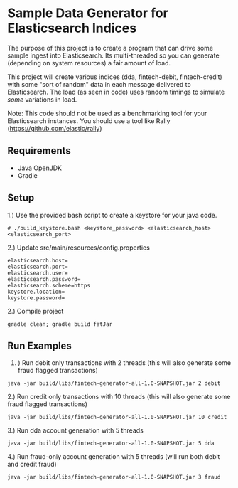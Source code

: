 # Sample Data Generator for Elasticsearch Indices
The purpose of this project is to create a program that can drive some sample ingest into Elasticsearch.
Its multi-threaded so you can generate (depending on system resources) a fair amount of load.

This project will create various indices (dda, fintech-debit, fintech-credit) with some "sort of random" data in each message delivered to Elasticsearch.  The load (as seen in code) uses random timings to simulate _some_ variations in load.

Note: This code should not be used as a benchmarking tool for your Elasticsearch instances. You should use a tool like Rally (https://github.com/elastic/rally)

## Requirements
* Java OpenJDK
* Gradle

## Setup 
1.) Use the provided bash script to create a keystore for your java code.  
```
# ./build_keystore.bash <keystore_password> <elasticsearch_host> <elasticsearch_port>
```
2.) Update src/main/resources/config.properties
```
elasticsearch.host=
elasticsearch.port=
elasticsearch.user=
elasticsearch.password=
elasticsearch.scheme=https
keystore.location=
keystore.password=
```
2.) Compile project
```
gradle clean; gradle build fatJar
```

## Run Examples
1. ) Run debit only transactions with 2 threads (this will also generate some fraud flagged transactions)
```
java -jar build/libs/fintech-generator-all-1.0-SNAPSHOT.jar 2 debit
```
2.) Run credit only transactions with 10 threads (this will also generate some fraud flagged transactions)
```
java -jar build/libs/fintech-generator-all-1.0-SNAPSHOT.jar 10 credit
```
3.) Run dda account generation with 5 threads 
```
java -jar build/libs/fintech-generator-all-1.0-SNAPSHOT.jar 5 dda
```
4.) Run fraud-only account generation with 5 threads (will run both debit and credit fraud)
```
java -jar build/libs/fintech-generator-all-1.0-SNAPSHOT.jar 3 fraud
``` 
